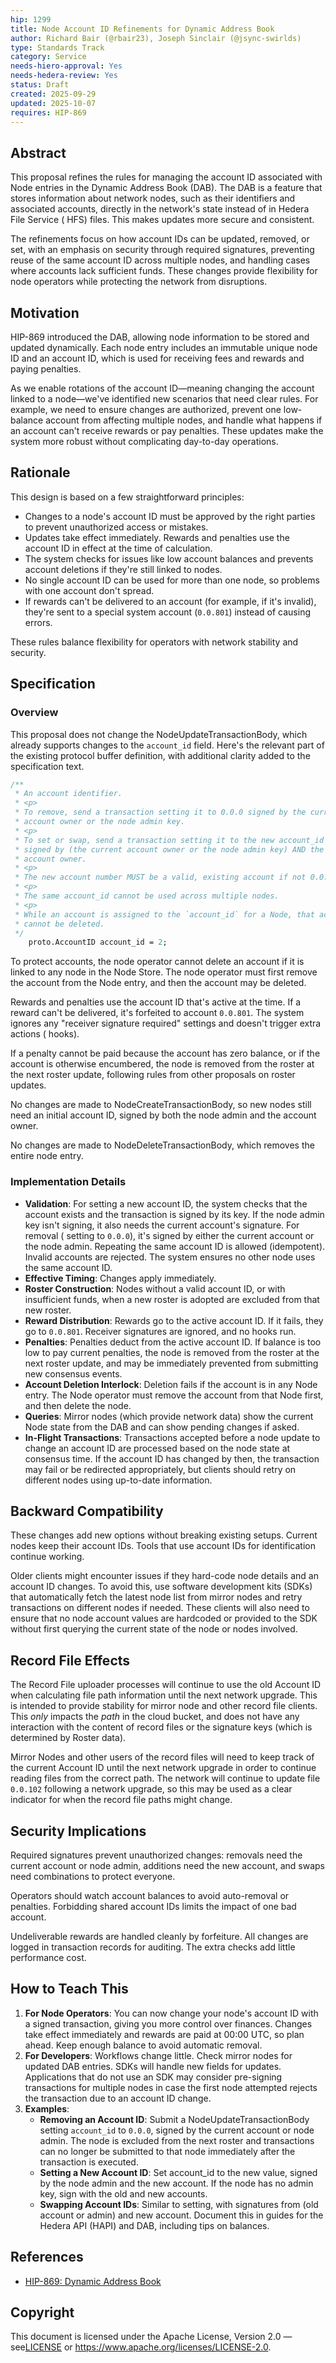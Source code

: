 ```yaml
---
hip: 1299
title: Node Account ID Refinements for Dynamic Address Book
author: Richard Bair (@rbair23), Joseph Sinclair (@jsync-swirlds)
type: Standards Track
category: Service
needs-hiero-approval: Yes
needs-hedera-review: Yes
status: Draft
created: 2025-09-29
updated: 2025-10-07
requires: HIP-869
---
```


## Abstract
This proposal refines the rules for managing the account ID associated with
Node entries in the Dynamic Address Book (DAB). The DAB is a feature that
stores information about network nodes, such as their identifiers and associated
accounts, directly in the network's state instead of in Hedera File Service (
HFS) files. This makes updates more secure and consistent.

The refinements focus on how account IDs can be updated, removed, or set, with
an emphasis on security through required signatures, preventing reuse of the
same account ID across multiple nodes, and handling cases where accounts lack
sufficient funds. These changes provide flexibility for node operators while
protecting the network from disruptions.

## Motivation
HIP-869 introduced the DAB, allowing node information to be stored and updated
dynamically. Each node entry includes an immutable unique node ID and an account
ID, which is used for receiving fees and rewards and paying penalties.

As we enable rotations of the account ID—meaning changing the account linked to
a node—we've identified new scenarios that need clear rules. For example, we
need to ensure changes are authorized, prevent one low-balance account from
affecting multiple nodes, and handle what happens if an account can't receive
rewards or pay penalties. These updates make the system more robust without
complicating day-to-day operations.

## Rationale
This design is based on a few straightforward principles:
- Changes to a node's account ID must be approved by the right parties to
  prevent unauthorized access or mistakes.
- Updates take effect immediately. Rewards and penalties use the account ID in
  effect at the time of calculation.
- The system checks for issues like low account balances and prevents account
  deletions if they're still linked to nodes.
- No single account ID can be used for more than one node, so problems with one
  account don't spread.
- If rewards can't be delivered to an account (for example, if it's invalid),
  they're sent to a special system account (`0.0.801`) instead of causing
  errors.

These rules balance flexibility for operators with network stability and
security.

## Specification

### Overview
This proposal does not change the NodeUpdateTransactionBody, which already
supports changes to the `account_id` field. Here's the relevant part of the
existing protocol buffer definition, with additional clarity added to the
specification text.

```protobuf
/**
 * An account identifier.
 * <p>
 * To remove, send a transaction setting it to 0.0.0 signed by the current
 * account owner or the node admin key.
 * <p>
 * To set or swap, send a transaction setting it to the new account_id value
 * signed by (the current account owner or the node admin key) AND the new
 * account owner.
 * <p>
 * The new account number MUST be a valid, existing account if not 0.0.0.
 * <p>
 * The same account_id cannot be used across multiple nodes.
 * <p>
 * While an account is assigned to the `account_id` for a Node, that account
 * cannot be deleted.
 */
    proto.AccountID account_id = 2;
```
To protect accounts, the node operator cannot delete an account if it is linked
to any node in the Node Store. The node operator must first remove the account
from the Node entry, and then the account may be deleted.

Rewards and penalties use the account ID that's active at the time. If a reward
can't be delivered, it's forfeited to account `0.0.801`. The system ignores
any "receiver signature required" settings and doesn't trigger extra actions (
hooks).

If a penalty cannot be paid because the account has zero balance, or if the
account is otherwise encumbered, the node is removed from the roster at the next
roster update, following rules from other proposals on roster updates.

No changes are made to NodeCreateTransactionBody, so new nodes still need an
initial account ID, signed by both the node admin and the account owner.

No changes are made to NodeDeleteTransactionBody, which removes the entire node
entry.

### Implementation Details
- **Validation**: For setting a new account ID, the system checks that the
  account exists and the transaction is signed by its key. If the node admin key
  isn't signing, it also needs the current account's signature. For removal (
  setting to `0.0.0`), it's signed by either the current account or the node
  admin. Repeating the same account ID is allowed (idempotent). Invalid accounts
  are rejected. The system ensures no other node uses the same account ID.
- **Effective Timing**: Changes apply immediately.
- **Roster Construction**: Nodes without a valid account ID, or with
  insufficient funds, when a new roster is adopted are excluded from that new
  roster.
- **Reward Distribution**: Rewards go to the active account ID. If it fails,
  they go to `0.0.801`. Receiver signatures are ignored, and no hooks run.
- **Penalties**: Penalties deduct from the active account ID. If balance is too
  low to pay current penalties, the node is removed from the roster at the next
  roster update, and may be immediately prevented from submitting new consensus
  events.
- **Account Deletion Interlock**: Deletion fails if the account is in any Node
  entry. The Node operator must remove the account from that Node first, and
  then delete the node.
- **Queries**: Mirror nodes (which provide network data) show the current Node
  state from the DAB and can show pending changes if asked.
- **In-Flight Transactions**: Transactions accepted before a node update to
  change an account ID are processed based on the node state at consensus time.
  If the account ID has changed by then, the transaction may fail or be
  redirected appropriately, but clients should retry on different nodes using
  up-to-date information.

## Backward Compatibility
These changes add new options without breaking existing setups. Current nodes
keep their account IDs. Tools that use account IDs for identification continue
working.

Older clients might encounter issues if they hard-code node details and an
account ID changes. To avoid this, use software development kits (SDKs) that
automatically fetch the latest node list from mirror nodes and retry
transactions on different nodes if needed. These clients will also need to
ensure that no node account values are hardcoded or provided to the SDK without
first querying the current state of the node or nodes involved.

## Record File Effects
The Record File uploader processes will continue to use the old Account ID when
calculating file path information until the next network upgrade. This is
intended to provide stability for mirror node and other record file clients.
This *only* impacts the *path* in the cloud bucket, and does not have any
interaction with the content of record files or the signature keys (which is
determined by Roster data).

Mirror Nodes and other users of the record files will need to keep track of the
current Account ID until the next network upgrade in order to continue reading
files from the correct path. The network will continue to update file `0.0.102`
following a network upgrade, so this may be used as a clear indicator for when
the record file paths might change.

## Security Implications
Required signatures prevent unauthorized changes: removals need the current
account or node admin, additions need the new account, and swaps need
combinations to protect everyone.

Operators should watch account balances to avoid auto-removal or penalties.
Forbidding shared account IDs limits the impact of one bad account.

Undeliverable rewards are handled cleanly by forfeiture. All changes are logged
in transaction records for auditing. The extra checks add little performance
cost.

## How to Teach This
1. **For Node Operators**: You can now change your node's account ID with a
   signed transaction, giving you more control over finances. Changes take
   effect immediately and rewards are paid at 00:00 UTC, so plan ahead. Keep
   enough balance to avoid automatic removal.
2. **For Developers**: Workflows change little. Check mirror nodes for updated
   DAB entries. SDKs will handle new fields for updates. Applications that do
   not use an SDK may consider pre-signing transactions for multiple nodes in
   case the first node attempted rejects the transaction due to an account ID
   change.
3. **Examples**:
   - **Removing an Account ID**: Submit a NodeUpdateTransactionBody setting
     `account_id` to `0.0.0`, signed by the current account or node admin. The
     node is excluded from the next roster and transactions can no longer be
     submitted to that node immediately after the transaction is executed.
   - **Setting a New Account ID**: Set account_id to the new value, signed by
     the node admin and the new account. If the node has no admin key, sign with
     the old and new accounts.
   - **Swapping Account IDs**: Similar to setting, with signatures from (old
     account or admin) and new account.
Document this in guides for the Hedera API (HAPI) and DAB, including tips on
balances.

## References
- [HIP-869: Dynamic Address Book](https://hips.hedera.com/hip/hip-869)

## Copyright
This document is licensed under the Apache License, Version 2.0 —
see[LICENSE](https://hips.hedera.com/LICENSE)
or https://www.apache.org/licenses/LICENSE-2.0.
